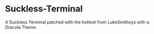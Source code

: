 # Suckless-Terminal
A Suckless Terminal patched with the hottest from LukeSmithxyz with a Dracula Theme.
